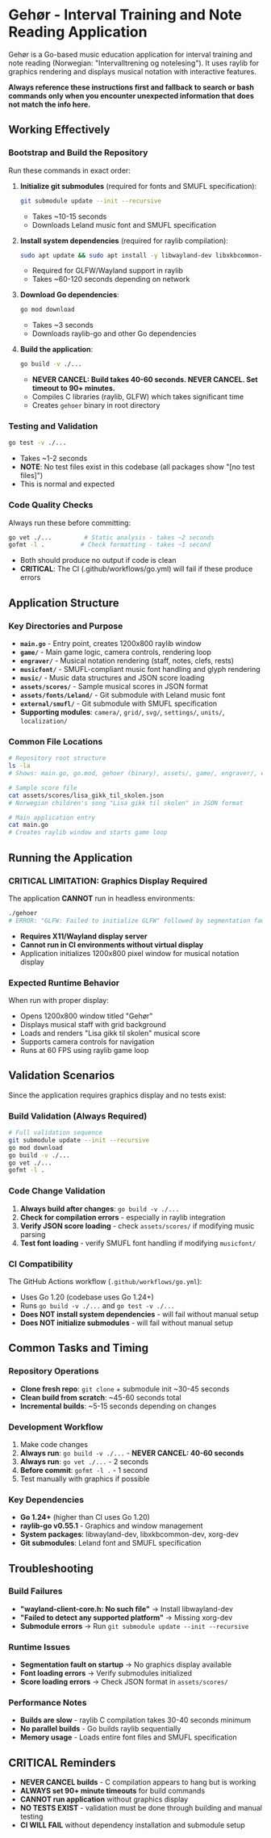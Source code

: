 # Gehør - Interval Training and Note Reading Application

Gehør is a Go-based music education application for interval training and note reading (Norwegian: "Intervalltrening og notelesing"). It uses raylib for graphics rendering and displays musical notation with interactive features.

**Always reference these instructions first and fallback to search or bash commands only when you encounter unexpected information that does not match the info here.**

## Working Effectively

### Bootstrap and Build the Repository
Run these commands in exact order:

1. **Initialize git submodules** (required for fonts and SMUFL specification):
   ```bash
   git submodule update --init --recursive
   ```
   - Takes ~10-15 seconds
   - Downloads Leland music font and SMUFL specification

2. **Install system dependencies** (required for raylib compilation):
   ```bash
   sudo apt update && sudo apt install -y libwayland-dev libxkbcommon-dev xorg-dev
   ```
   - Required for GLFW/Wayland support in raylib
   - Takes ~60-120 seconds depending on network

3. **Download Go dependencies**:
   ```bash
   go mod download
   ```
   - Takes ~3 seconds
   - Downloads raylib-go and other Go dependencies

4. **Build the application**:
   ```bash
   go build -v ./...
   ```
   - **NEVER CANCEL: Build takes 40-60 seconds. NEVER CANCEL. Set timeout to 90+ minutes.**
   - Compiles C libraries (raylib, GLFW) which takes significant time
   - Creates `gehoer` binary in root directory

### Testing and Validation
```bash
go test -v ./...
```
- Takes ~1-2 seconds
- **NOTE**: No test files exist in this codebase (all packages show "[no test files]")
- This is normal and expected

### Code Quality Checks
Always run these before committing:
```bash
go vet ./...         # Static analysis - takes ~2 seconds
gofmt -l .          # Check formatting - takes ~1 second
```
- Both should produce no output if code is clean
- **CRITICAL**: The CI (.github/workflows/go.yml) will fail if these produce errors

## Application Structure

### Key Directories and Purpose
- **`main.go`** - Entry point, creates 1200x800 raylib window
- **`game/`** - Main game logic, camera controls, rendering loop
- **`engraver/`** - Musical notation rendering (staff, notes, clefs, rests)
- **`musicfont/`** - SMUFL-compliant music font handling and glyph rendering
- **`music/`** - Music data structures and JSON score loading
- **`assets/scores/`** - Sample musical scores in JSON format
- **`assets/fonts/Leland/`** - Git submodule with Leland music font
- **`external/smufl/`** - Git submodule with SMUFL specification
- **Supporting modules**: `camera/`, `grid/`, `svg/`, `settings/`, `units/`, `localization/`

### Common File Locations
```bash
# Repository root structure
ls -la
# Shows: main.go, go.mod, gehoer (binary), assets/, game/, engraver/, etc.

# Sample score file
cat assets/scores/lisa_gikk_til_skolen.json
# Norwegian children's song "Lisa gikk til skolen" in JSON format

# Main application entry
cat main.go
# Creates raylib window and starts game loop
```

## Running the Application

### **CRITICAL LIMITATION**: Graphics Display Required
The application **CANNOT** run in headless environments:
```bash
./gehoer
# ERROR: "GLFW: Failed to initialize GLFW" followed by segmentation fault
```

- **Requires X11/Wayland display server**
- **Cannot run in CI environments without virtual display**
- Application initializes 1200x800 pixel window for musical notation display

### Expected Runtime Behavior
When run with proper display:
- Opens 1200x800 window titled "Gehør"
- Displays musical staff with grid background
- Loads and renders "Lisa gikk til skolen" musical score
- Supports camera controls for navigation
- Runs at 60 FPS using raylib game loop

## Validation Scenarios

Since the application requires graphics display and no tests exist:

### Build Validation (Always Required)
```bash
# Full validation sequence
git submodule update --init --recursive
go mod download
go build -v ./...
go vet ./...
gofmt -l .
```

### Code Change Validation
1. **Always build after changes**: `go build -v ./...`
2. **Check for compilation errors** - especially in raylib integration
3. **Verify JSON score loading** - check `assets/scores/` if modifying music parsing
4. **Test font loading** - verify SMUFL font handling if modifying `musicfont/`

### CI Compatibility
The GitHub Actions workflow (`.github/workflows/go.yml`):
- Uses Go 1.20 (codebase uses Go 1.24+)
- Runs `go build -v ./...` and `go test -v ./...`
- **Does NOT install system dependencies** - will fail without manual setup
- **Does NOT initialize submodules** - will fail without manual setup

## Common Tasks and Timing

### Repository Operations
- **Clone fresh repo**: `git clone` + submodule init ~30-45 seconds
- **Clean build from scratch**: ~45-60 seconds total
- **Incremental builds**: ~5-15 seconds depending on changes

### Development Workflow
1. Make code changes
2. **Always run**: `go build -v ./...` - **NEVER CANCEL: 40-60 seconds**
3. **Always run**: `go vet ./...` - 2 seconds
4. **Before commit**: `gofmt -l .` - 1 second
5. Test manually with graphics if possible

### Key Dependencies
- **Go 1.24+** (higher than CI uses Go 1.20)
- **raylib-go v0.55.1** - Graphics and window management
- **System packages**: libwayland-dev, libxkbcommon-dev, xorg-dev
- **Git submodules**: Leland font and SMUFL specification

## Troubleshooting

### Build Failures
- **"wayland-client-core.h: No such file"** → Install libwayland-dev
- **"Failed to detect any supported platform"** → Missing xorg-dev
- **Submodule errors** → Run `git submodule update --init --recursive`

### Runtime Issues
- **Segmentation fault on startup** → No graphics display available
- **Font loading errors** → Verify submodules initialized
- **Score loading errors** → Check JSON format in `assets/scores/`

### Performance Notes
- **Builds are slow** - raylib C compilation takes 30-40 seconds minimum
- **No parallel builds** - Go builds raylib sequentially
- **Memory usage** - Loads entire font files and SMUFL specification

## CRITICAL Reminders
- **NEVER CANCEL builds** - C compilation appears to hang but is working
- **ALWAYS set 90+ minute timeouts** for build commands
- **CANNOT run application** without graphics display
- **NO TESTS EXIST** - validation must be done through building and manual testing
- **CI WILL FAIL** without dependency installation and submodule setup